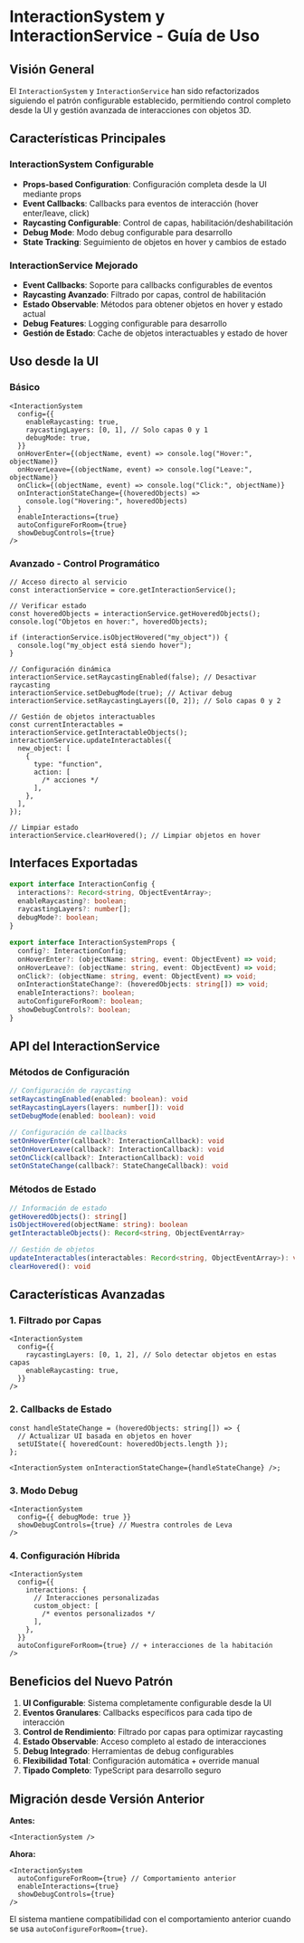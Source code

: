 # InteractionSystem y InteractionService - Guía de Uso

## Visión General

El `InteractionSystem` y `InteractionService` han sido refactorizados siguiendo el patrón configurable establecido, permitiendo control completo desde la UI y gestión avanzada de interacciones con objetos 3D.

## Características Principales

### InteractionSystem Configurable

- **Props-based Configuration**: Configuración completa desde la UI mediante props
- **Event Callbacks**: Callbacks para eventos de interacción (hover enter/leave, click)
- **Raycasting Configurable**: Control de capas, habilitación/deshabilitación
- **Debug Mode**: Modo debug configurable para desarrollo
- **State Tracking**: Seguimiento de objetos en hover y cambios de estado

### InteractionService Mejorado

- **Event Callbacks**: Soporte para callbacks configurables de eventos
- **Raycasting Avanzado**: Filtrado por capas, control de habilitación
- **Estado Observable**: Métodos para obtener objetos en hover y estado actual
- **Debug Features**: Logging configurable para desarrollo
- **Gestión de Estado**: Cache de objetos interactuables y estado de hover

## Uso desde la UI

### Básico

```tsx
<InteractionSystem
  config={{
    enableRaycasting: true,
    raycastingLayers: [0, 1], // Solo capas 0 y 1
    debugMode: true,
  }}
  onHoverEnter={(objectName, event) => console.log("Hover:", objectName)}
  onHoverLeave={(objectName, event) => console.log("Leave:", objectName)}
  onClick={(objectName, event) => console.log("Click:", objectName)}
  onInteractionStateChange={(hoveredObjects) =>
    console.log("Hovering:", hoveredObjects)
  }
  enableInteractions={true}
  autoConfigureForRoom={true}
  showDebugControls={true}
/>
```

### Avanzado - Control Programático

```tsx
// Acceso directo al servicio
const interactionService = core.getInteractionService();

// Verificar estado
const hoveredObjects = interactionService.getHoveredObjects();
console.log("Objetos en hover:", hoveredObjects);

if (interactionService.isObjectHovered("my_object")) {
  console.log("my_object está siendo hover");
}

// Configuración dinámica
interactionService.setRaycastingEnabled(false); // Desactivar raycasting
interactionService.setDebugMode(true); // Activar debug
interactionService.setRaycastingLayers([0, 2]); // Solo capas 0 y 2

// Gestión de objetos interactuables
const currentInteractables = interactionService.getInteractableObjects();
interactionService.updateInteractables({
  new_object: [
    {
      type: "function",
      action: [
        /* acciones */
      ],
    },
  ],
});

// Limpiar estado
interactionService.clearHovered(); // Limpiar objetos en hover
```

## Interfaces Exportadas

```typescript
export interface InteractionConfig {
  interactions?: Record<string, ObjectEventArray>;
  enableRaycasting?: boolean;
  raycastingLayers?: number[];
  debugMode?: boolean;
}

export interface InteractionSystemProps {
  config?: InteractionConfig;
  onHoverEnter?: (objectName: string, event: ObjectEvent) => void;
  onHoverLeave?: (objectName: string, event: ObjectEvent) => void;
  onClick?: (objectName: string, event: ObjectEvent) => void;
  onInteractionStateChange?: (hoveredObjects: string[]) => void;
  enableInteractions?: boolean;
  autoConfigureForRoom?: boolean;
  showDebugControls?: boolean;
}
```

## API del InteractionService

### Métodos de Configuración

```typescript
// Configuración de raycasting
setRaycastingEnabled(enabled: boolean): void
setRaycastingLayers(layers: number[]): void
setDebugMode(enabled: boolean): void

// Configuración de callbacks
setOnHoverEnter(callback?: InteractionCallback): void
setOnHoverLeave(callback?: InteractionCallback): void
setOnClick(callback?: InteractionCallback): void
setOnStateChange(callback?: StateChangeCallback): void
```

### Métodos de Estado

```typescript
// Información de estado
getHoveredObjects(): string[]
isObjectHovered(objectName: string): boolean
getInteractableObjects(): Record<string, ObjectEventArray>

// Gestión de objetos
updateInteractables(interactables: Record<string, ObjectEventArray>): void
clearHovered(): void
```

## Características Avanzadas

### 1. **Filtrado por Capas**

```tsx
<InteractionSystem
  config={{
    raycastingLayers: [0, 1, 2], // Solo detectar objetos en estas capas
    enableRaycasting: true,
  }}
/>
```

### 2. **Callbacks de Estado**

```tsx
const handleStateChange = (hoveredObjects: string[]) => {
  // Actualizar UI basada en objetos en hover
  setUIState({ hoveredCount: hoveredObjects.length });
};

<InteractionSystem onInteractionStateChange={handleStateChange} />;
```

### 3. **Modo Debug**

```tsx
<InteractionSystem
  config={{ debugMode: true }}
  showDebugControls={true} // Muestra controles de Leva
/>
```

### 4. **Configuración Híbrida**

```tsx
<InteractionSystem
  config={{
    interactions: {
      // Interacciones personalizadas
      custom_object: [
        /* eventos personalizados */
      ],
    },
  }}
  autoConfigureForRoom={true} // + interacciones de la habitación
/>
```

## Beneficios del Nuevo Patrón

1. **UI Configurable**: Sistema completamente configurable desde la UI
2. **Eventos Granulares**: Callbacks específicos para cada tipo de interacción
3. **Control de Rendimiento**: Filtrado por capas para optimizar raycasting
4. **Estado Observable**: Acceso completo al estado de interacciones
5. **Debug Integrado**: Herramientas de debug configurables
6. **Flexibilidad Total**: Configuración automática + override manual
7. **Tipado Completo**: TypeScript para desarrollo seguro

## Migración desde Versión Anterior

**Antes:**

```tsx
<InteractionSystem />
```

**Ahora:**

```tsx
<InteractionSystem
  autoConfigureForRoom={true} // Comportamiento anterior
  enableInteractions={true}
  showDebugControls={true}
/>
```

El sistema mantiene compatibilidad con el comportamiento anterior cuando se usa `autoConfigureForRoom={true}`.
